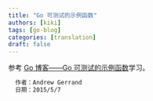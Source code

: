 ```yaml
---
title: "Go 可测试的示例函数"
authors: [kiki]
tags: [go-blog]
categories: [translation]
draft: false
---
```


参考 [Go 博客——Go 可测试的示例函数](https://blog.golang.org/examples)学习。

```txt
  作者：Andrew Gerrand
  日期：2015/5/7
```
